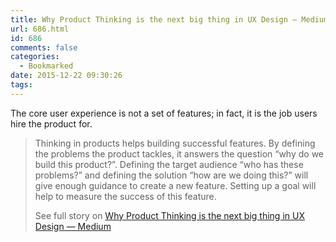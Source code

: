 ```yaml
---
title: Why Product Thinking is the next big thing in UX Design — Medium
url: 686.html
id: 686
comments: false
categories:
  - Bookmarked
date: 2015-12-22 09:30:26
tags:
---
```


The core user experience is not a set of features; in fact, it is the job users hire the product for.

> Thinking in products helps building successful features. By defining the problems the product tackles, it answers the question “why do we build this product?”. Defining the target audience “who has these problems?” and defining the solution “how are we doing this?” will give enough guidance to create a new feature. Setting up a goal will help to measure the success of this feature.
> 
> See full story on [Why Product Thinking is the next big thing in UX Design — Medium](https://medium.com/@jaf_designer/why-product-thinking-is-the-next-big-thing-in-ux-design-ee7de959f3fe#.rgwqw02nd)